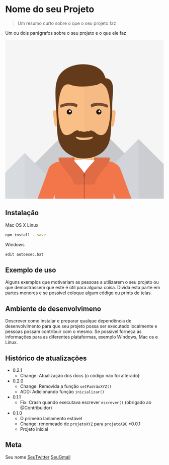 # Nome do seu Projeto 

> Um resumo curto sobre o que o seu projeto faz 

Um ou dois parágrafos sobre o seu projeto e o que ele faz 

![iamgem](photo.png)

## Instalação

Mac OS X Linux

````sh
npm install --save
````

Windows

````sh
edit autoexec.bat
````

## Exemplo de uso 

Alguns exemplos que motivariam as pessoas a utilizarem o seu projeto ou que demostrassem que este é útil para alguma coisa.
Divida esta parte em partes menores e se possível coloque algum código ou prints de telas.

## Ambiente de desenvolvimeno

Descrever como instalar e preparar qualque dependência de desenvolvimento para que seu projeto possa ser executado localmente e pessoas possam contribuir com o mesmo. Se possível forneça as informações para as diferentes plataformas, exemplo Windows, Mac os e Linux.

## Histórico de atualizações 

* 0.2.1
  * Change: Atualização dos docs (o código não foi alterado)
* 0.2.0
  * Change: Removida a função
  `setPadrãoXYZ()`
  * ADD: Adicionando função `inicializar()`
* 0.1.1
  * Fix: Crash quando executava escrever `escrever()` 
  (obrigado ao @Contribuidor)
* 0.1.0
  * O primeiro lanlamento estável 
  * Change: renomeado de ``projetoXYZ`` para ``projetoABC``
*0.0.1
  * Projeto inicial 

## Meta 

Seu nome [SeuTwitter](https://Twitter.com/usuário)
[SeuGmail](seugmail@qualquercoisa.com)
